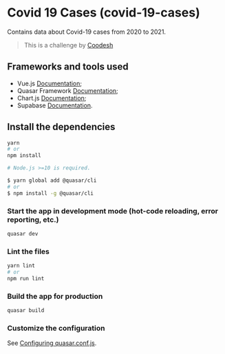 # Covid 19 Cases (covid-19-cases)

Contains data about Covid-19 cases from 2020 to 2021.

>  This is a challenge by [Coodesh](https://coodesh.com/)

## Frameworks and tools used
- Vue.js [Documentation](https://vuejs.org/guide/introduction.html);
- Quasar Framework [Documentation](https://v1.quasar.dev/);
- Chart.js [Documentation](https://www.chartjs.org/docs/2.7.3/);
- Supabase [Documentation](https://supabase.com/docs).

## Install the dependencies
```bash
yarn
# or
npm install
```
```bash
# Node.js >=10 is required.

$ yarn global add @quasar/cli
# or
$ npm install -g @quasar/cli
```


### Start the app in development mode (hot-code reloading, error reporting, etc.)
```bash
quasar dev
```


### Lint the files
```bash
yarn lint
# or
npm run lint
```

### Build the app for production
```bash
quasar build
```

### Customize the configuration
See [Configuring quasar.conf.js](https://v1.quasar.dev/quasar-cli/quasar-conf-js).
